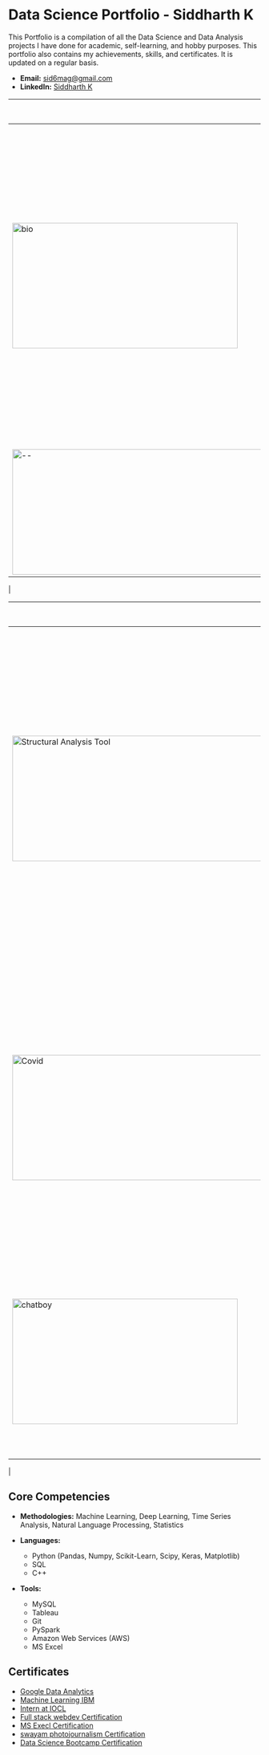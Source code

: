 # Data Science Portfolio - Siddharth K

This Portfolio is a compilation of all the Data Science and Data Analysis projects I have done for academic, self-learning, and hobby purposes. This portfolio also contains my achievements, skills, and certificates. It is updated on a regular basis.

- **Email:** sid6mag@gmail.com
- **LinkedIn:** [Siddharth K](https://www.linkedin.com/in/sidk17/)


|  Major Projects                                       | Project Title              | Description                                                                                                               |
| ----------------------------------------------------- | -------------------------- | ------------------------------------------------------------------------------------------------------------------------- |
| <img src="https://github.com/zenvall/My-portfolios/blob/main/pictures/Biodiselp.gif" alt="bio" width="450" height="250"> | [Predictive Modelling of BioFuel](https://github.com/zenvall/Predictive-Modelling-of-Biodiesel-Production/tree/main)   |Four machine learning algorithms were used to assess predictive models for biodiesel yield based on process variables such as catalyst weight, temperature, and reaction time. AdaBoost and random forest regression fared incredibly well, whereas artificial neural networks and linear regression demonstrated modest accuracy. |
|  <img src="--" alt="--" width="1600" height="250">| [--](--)          | ------------------------------------------------
 |






|   Minor Projects                                      | Project Title              | Description                                                                                                               |
| ----------------------------------------------------- | -------------------------- | ------------------------------------------------------------------------------------------------------------------------- |
| <img src="https://github.com/zenvall/Structural-Analysis-Tools-Web-application-/blob/main/structool-1.png" alt="Structural Analysis Tool" width="1800" height="250"> | [Structural Analysis Tool](https://github.com/zenvall/Structural-Analysis-Tools-Web-application-/)   | The Structural Analysis Tool is a web application designed to assist engineers and students in visualizing and analyzing the behavior of beams under various loads. It provides insights into key structural properties and diagrams, allowing users to make informed design decisions. This tool is built using Streamlit and Matplotlib for visualization. [WebApp](https://structuralanalysistool.streamlit.app/) |
|  <img src="https://github.com/zenvall/My-portfolios/blob/main/pictures/Covid.jpg" alt="Covid" width="1600" height="250">| [Covid-19 Data Analysis](https://github.com/zenvall/Covid-19-Data-Analysis)          | The COVID-19 Data Analysis Project is an exploration of COVID-19 data for India, covering information such as confirmed cases, recoveries, deaths, and vaccination statistics. The project utilizes Python libraries including Pandas, NumPy, Matplotlib, Seaborn, and Plotly for data analysis and visualization.
 | <img src="https://github.com/zenvall/My-portfolios/blob/main/pictures/chatboy.png" alt="chatboy" width="450" height="250">| [Personal-Chatbot](https://github.com/zenvall/Chatbot) | Designed a chatbot with TensorFlow, utilizing NLP models for dynamic responses. Trained on diverse data, the NNLM-powered neural network demonstrates expertise in crafting intelligent NLP solutions.
 |


## Core Competencies

- **Methodologies:** Machine Learning, Deep Learning, Time Series Analysis, Natural Language Processing, Statistics

- **Languages:**
  - Python (Pandas, Numpy, Scikit-Learn, Scipy, Keras, Matplotlib)
  - SQL
  - C++

- **Tools:**
  - MySQL
  - Tableau
  - Git
  - PySpark
  - Amazon Web Services (AWS)
  - MS Excel

## Certificates

- [Google Data Analytics ](https://github.com/zenvall/My-portfolios/blob/main/certifications/Google_Data%20Analystics.pdf)
- [Machine Learning IBM](https://github.com/zenvall/My-portfolios/blob/main/certifications/IBM_Machine_Learning.pdf)
- [Intern at IOCL](https://github.com/zenvall/My-portfolios/blob/main/certifications/IOCL%20Certificate.pdf)
- [Full stack webdev Certification](https://github.com/zenvall/My-portfolios/blob/main/certifications/Full%20Stack%20webdev%20Certification.pdf) 
- [MS Execl Certification](https://github.com/zenvall/My-portfolios/blob/main/certifications/MS%20Execl%20Certification.pdf)
- [swayam photojournalism Certification](https://github.com/zenvall/My-portfolios/blob/main/certifications/swayam%20photojournalism%20result.pdf)
- [Data Science Bootcamp Certification](https://github.com/zenvall/My-portfolios/blob/main/certifications/Complete%20Data%20science.pdf)
  

